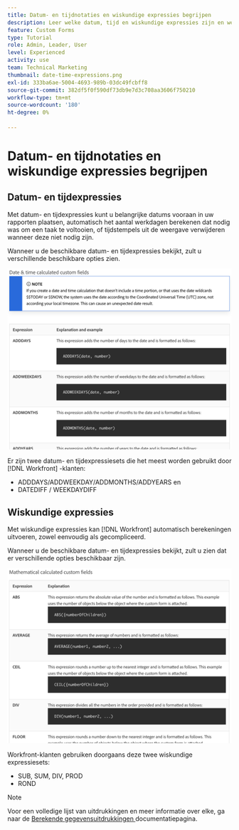 ```yaml
---
title: Datum- en tijdnotaties en wiskundige expressies begrijpen
description: Leer welke datum, tijd en wiskundige expressies zijn en welke expressies kunnen worden gebruikt bij het maken van aangepaste gegevens in Adobe [!UICONTROL Workfront] .
feature: Custom Forms
type: Tutorial
role: Admin, Leader, User
level: Experienced
activity: use
team: Technical Marketing
thumbnail: date-time-expressions.png
exl-id: 333ba6ae-5004-4693-989b-03dc49fcbff8
source-git-commit: 382df5f0f590df73db9e7d3c708aa3606f750210
workflow-type: tm+mt
source-wordcount: '180'
ht-degree: 0%

---
```


# Datum- en tijdnotaties en wiskundige expressies begrijpen

## Datum- en tijdexpressies

Met datum- en tijdexpressies kunt u belangrijke datums vooraan in uw rapporten plaatsen, automatisch het aantal werkdagen berekenen dat nodig was om een taak te voltooien, of tijdstempels uit de weergave verwijderen wanneer deze niet nodig zijn.

Wanneer u de beschikbare datum- en tijdexpressies bekijkt, zult u verschillende beschikbare opties zien.

![ de datum en tijduitdrukkingen van de steekproef ](assets/datetimeexpressions01.png)

Er zijn twee datum- en tijdexpressiesets die het meest worden gebruikt door [!DNL Workfront] -klanten:

* ADDDAYS/ADDWEEKDAY/ADDMONTHS/ADDYEARS en
* DATEDIFF / WEEKDAYDIFF

## Wiskundige expressies

Met wiskundige expressies kan [!DNL Workfront] automatisch berekeningen uitvoeren, zowel eenvoudig als gecompliceerd.

Wanneer u de beschikbare datum- en tijdexpressies bekijkt, zult u zien dat er verschillende opties beschikbaar zijn.

![ Steekproef wiskundige uitdrukkingen ](assets/datetimeexpressions02.png)

Workfront-klanten gebruiken doorgaans deze twee wiskundige expressiesets:

* SUB, SUM, DIV, PROD
* ROND

>[!NOTE]
>
>Voor een volledige lijst van uitdrukkingen en meer informatie over elke, ga naar de [ Berekende gegevensuitdrukkingen ](https://experienceleague.adobe.com/en/docs/workfront/using/reporting/reports/calculated-custom-data/calculated-data-expressions) documentatiepagina.

